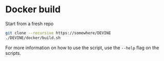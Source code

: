 # Docker build

Start from a fresh repo
```bash
git clone --recursive https://somewhere/DEVINE
./DEVINE/docker/build.sh
```

For more information on how to use the script, use the `--help` flag on the scripts.
